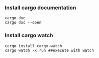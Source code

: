 ### Install cargo documentation
```
cargo doc
cargo doc --open
```

### Install cargo watch
```
cargo install cargo-watch
cargo watch -x run ##execute with watch
```